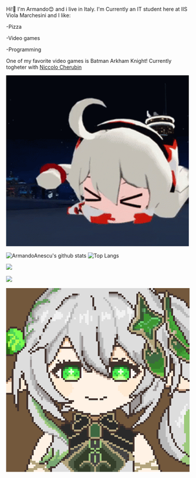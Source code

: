 Hi!👋 I'm Armando😊 and i live in Italy.
I'm Currently an IT student here at IIS Viola Marchesini and I like:

-Pizza

-Video games

-Programming

One of my favorite video games is Batman Arkham Knight!
Currently togheter with <a href="https://github.com/NiccoloCherubin"> Niccolo Cherubin</a>

![](GIFS/kiana.gif)

![ArmandoAnescu's github stats](https://github-readme-stats.vercel.app/api?username=ArmandoAnescu&show_icons=true&theme=swift) 
 ![Top Langs](https://github-readme-stats.vercel.app/api/top-langs/?username=ArmandoAnescu&langs_count=10)

![](GIFS/acheron.gif)

![](https://github-readme-stats.vercel.app/api/top-langs/?username=ArmandoAnescu&layout=compact&langs_count=10)

![](GIFS/nahida.gif)
